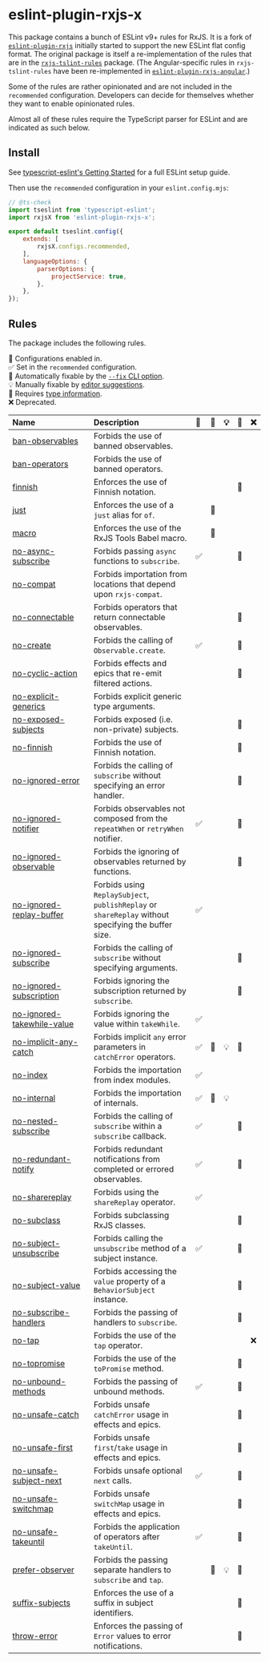 # eslint-plugin-rxjs-x

This package contains a bunch of ESLint v9+ rules for RxJS.
It is a fork of [`eslint-plugin-rxjs`](https://github.com/cartant/eslint-plugin-rxjs)
initially started to support the new ESLint flat config format.
The original package is itself a re-implementation of the rules that are in the [`rxjs-tslint-rules`](https://github.com/cartant/rxjs-tslint-rules) package.
(The Angular-specific rules in `rxjs-tslint-rules` have been re-implemented in [`eslint-plugin-rxjs-angular`](https://github.com/cartant/eslint-plugin-rxjs-angular).)

Some of the rules are rather opinionated and are not included in the `recommended` configuration. Developers can decide for themselves whether they want to enable opinionated rules.

Almost all of these rules require the TypeScript parser for ESLint and are indicated as such below.

## Install

See [typescript-eslint's Getting Started](https://typescript-eslint.io/getting-started) for a full ESLint setup guide.

Then use the `recommended` configuration in your `eslint.config.mjs`:

```js
// @ts-check
import tseslint from 'typescript-eslint';
import rxjsX from 'eslint-plugin-rxjs-x';

export default tseslint.config({
    extends: [
        rxjsX.configs.recommended,
    ],
    languageOptions: {
        parserOptions: {
            projectService: true,
        },
    },
});
```

## Rules

The package includes the following rules.

💼 Configurations enabled in.\
✅ Set in the `recommended` configuration.\
🔧 Automatically fixable by the [`--fix` CLI option](https://eslint.org/docs/user-guide/command-line-interface#--fix).\
💡 Manually fixable by [editor suggestions](https://eslint.org/docs/latest/use/core-concepts#rule-suggestions).\
💭 Requires [type information](https://typescript-eslint.io/linting/typed-linting).\
❌ Deprecated.

| Name                                                                   | Description                                                                                         | 💼 | 🔧 | 💡 | 💭 | ❌ |
| :--------------------------------------------------------------------- | :-------------------------------------------------------------------------------------------------- | :- | :- | :- | :- | :- |
| [ban-observables](docs/rules/ban-observables.md)                       | Forbids the use of banned observables.                                                              |    |    |    |    |    |
| [ban-operators](docs/rules/ban-operators.md)                           | Forbids the use of banned operators.                                                                |    |    |    |    |    |
| [finnish](docs/rules/finnish.md)                                       | Enforces the use of Finnish notation.                                                               |    |    |    | 💭 |    |
| [just](docs/rules/just.md)                                             | Enforces the use of a `just` alias for `of`.                                                        |    | 🔧 |    |    |    |
| [macro](docs/rules/macro.md)                                           | Enforces the use of the RxJS Tools Babel macro.                                                     |    | 🔧 |    |    |    |
| [no-async-subscribe](docs/rules/no-async-subscribe.md)                 | Forbids passing `async` functions to `subscribe`.                                                   | ✅ |    |    | 💭 |    |
| [no-compat](docs/rules/no-compat.md)                                   | Forbids importation from locations that depend upon `rxjs-compat`.                                  |    |    |    |    |    |
| [no-connectable](docs/rules/no-connectable.md)                         | Forbids operators that return connectable observables.                                              |    |    |    | 💭 |    |
| [no-create](docs/rules/no-create.md)                                   | Forbids the calling of `Observable.create`.                                                         | ✅ |    |    | 💭 |    |
| [no-cyclic-action](docs/rules/no-cyclic-action.md)                     | Forbids effects and epics that re-emit filtered actions.                                            |    |    |    | 💭 |    |
| [no-explicit-generics](docs/rules/no-explicit-generics.md)             | Forbids explicit generic type arguments.                                                            |    |    |    |    |    |
| [no-exposed-subjects](docs/rules/no-exposed-subjects.md)               | Forbids exposed (i.e. non-private) subjects.                                                        |    |    |    | 💭 |    |
| [no-finnish](docs/rules/no-finnish.md)                                 | Forbids the use of Finnish notation.                                                                |    |    |    | 💭 |    |
| [no-ignored-error](docs/rules/no-ignored-error.md)                     | Forbids the calling of `subscribe` without specifying an error handler.                             |    |    |    | 💭 |    |
| [no-ignored-notifier](docs/rules/no-ignored-notifier.md)               | Forbids observables not composed from the `repeatWhen` or `retryWhen` notifier.                     | ✅ |    |    | 💭 |    |
| [no-ignored-observable](docs/rules/no-ignored-observable.md)           | Forbids the ignoring of observables returned by functions.                                          |    |    |    | 💭 |    |
| [no-ignored-replay-buffer](docs/rules/no-ignored-replay-buffer.md)     | Forbids using `ReplaySubject`, `publishReplay` or `shareReplay` without specifying the buffer size. | ✅ |    |    |    |    |
| [no-ignored-subscribe](docs/rules/no-ignored-subscribe.md)             | Forbids the calling of `subscribe` without specifying arguments.                                    |    |    |    | 💭 |    |
| [no-ignored-subscription](docs/rules/no-ignored-subscription.md)       | Forbids ignoring the subscription returned by `subscribe`.                                          |    |    |    | 💭 |    |
| [no-ignored-takewhile-value](docs/rules/no-ignored-takewhile-value.md) | Forbids ignoring the value within `takeWhile`.                                                      | ✅ |    |    |    |    |
| [no-implicit-any-catch](docs/rules/no-implicit-any-catch.md)           | Forbids implicit `any` error parameters in `catchError` operators.                                  | ✅ | 🔧 | 💡 | 💭 |    |
| [no-index](docs/rules/no-index.md)                                     | Forbids the importation from index modules.                                                         | ✅ |    |    |    |    |
| [no-internal](docs/rules/no-internal.md)                               | Forbids the importation of internals.                                                               | ✅ | 🔧 | 💡 |    |    |
| [no-nested-subscribe](docs/rules/no-nested-subscribe.md)               | Forbids the calling of `subscribe` within a `subscribe` callback.                                   | ✅ |    |    | 💭 |    |
| [no-redundant-notify](docs/rules/no-redundant-notify.md)               | Forbids redundant notifications from completed or errored observables.                              | ✅ |    |    | 💭 |    |
| [no-sharereplay](docs/rules/no-sharereplay.md)                         | Forbids using the `shareReplay` operator.                                                           | ✅ |    |    |    |    |
| [no-subclass](docs/rules/no-subclass.md)                               | Forbids subclassing RxJS classes.                                                                   |    |    |    | 💭 |    |
| [no-subject-unsubscribe](docs/rules/no-subject-unsubscribe.md)         | Forbids calling the `unsubscribe` method of a subject instance.                                     | ✅ |    |    | 💭 |    |
| [no-subject-value](docs/rules/no-subject-value.md)                     | Forbids accessing the `value` property of a `BehaviorSubject` instance.                             |    |    |    | 💭 |    |
| [no-subscribe-handlers](docs/rules/no-subscribe-handlers.md)           | Forbids the passing of handlers to `subscribe`.                                                     |    |    |    | 💭 |    |
| [no-tap](docs/rules/no-tap.md)                                         | Forbids the use of the `tap` operator.                                                              |    |    |    |    | ❌ |
| [no-topromise](docs/rules/no-topromise.md)                             | Forbids the use of the `toPromise` method.                                                          |    |    |    | 💭 |    |
| [no-unbound-methods](docs/rules/no-unbound-methods.md)                 | Forbids the passing of unbound methods.                                                             | ✅ |    |    | 💭 |    |
| [no-unsafe-catch](docs/rules/no-unsafe-catch.md)                       | Forbids unsafe `catchError` usage in effects and epics.                                             |    |    |    | 💭 |    |
| [no-unsafe-first](docs/rules/no-unsafe-first.md)                       | Forbids unsafe `first`/`take` usage in effects and epics.                                           |    |    |    | 💭 |    |
| [no-unsafe-subject-next](docs/rules/no-unsafe-subject-next.md)         | Forbids unsafe optional `next` calls.                                                               | ✅ |    |    | 💭 |    |
| [no-unsafe-switchmap](docs/rules/no-unsafe-switchmap.md)               | Forbids unsafe `switchMap` usage in effects and epics.                                              |    |    |    | 💭 |    |
| [no-unsafe-takeuntil](docs/rules/no-unsafe-takeuntil.md)               | Forbids the application of operators after `takeUntil`.                                             | ✅ |    |    | 💭 |    |
| [prefer-observer](docs/rules/prefer-observer.md)                       | Forbids the passing separate handlers to `subscribe` and `tap`.                                     |    | 🔧 | 💡 | 💭 |    |
| [suffix-subjects](docs/rules/suffix-subjects.md)                       | Enforces the use of a suffix in subject identifiers.                                                |    |    |    | 💭 |    |
| [throw-error](docs/rules/throw-error.md)                               | Enforces the passing of `Error` values to error notifications.                                      |    |    |    | 💭 |    |
